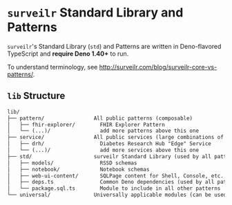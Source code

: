 # `surveilr` Standard Library and Patterns

`surveilr`'s Standard Library (`std`) and Patterns are written in Deno-flavored TypeScript and **require Deno 1.40+** to run.

To understand terminology, see http://surveilr.com/blog/surveilr-core-vs-patterns/.

## `lib` Structure

```md
lib/
├── pattern/                All public patterns (composable)
│   ├── fhir-explorer/        FHIR Explorer Pattern
│   └── (...)/                add more patterns above this one
├── service/                All public services (large combinations of patterns)
│   ├── drh/                  Diabetes Research Hub "Edge" Service
│   └── (...)/                add more services above this one
├── std/                    surveilr Standard Library (used by all patterns)
│   ├── models/               RSSD schemas
│   ├── notebook/             Notebook schemas
│   ├── web-ui-content/       SQLPage content for Shell, Console, etc.
│   ├── deps.ts               Common Deno dependencies (used by all patterns)
│   └── package.sql.ts        Module to include in all other patterns
└── universal/              Universally applicable modules (can be used anywhere)
```